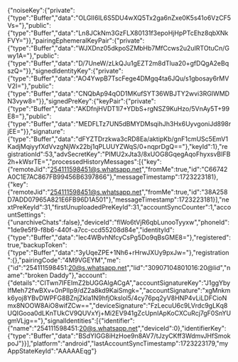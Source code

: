 {"noiseKey":{"private":{"type":"Buffer","data":"OLGII6IL6S5DU4wXQ5Tx2ga6nZxe0K5s41o6VzCF5Vs="},"public":{"type":"Buffer","data":"Ln8JCkNm3GzFLX80131f3epoHjHpPTcEhz8qbXNkFVY="}},"pairingEphemeralKeyPair":{"private":{"type":"Buffer","data":"WJXDnz05dkpoSZMbHb7MfCcws2u2uIRTOtuCn/Gwy1A="},"public":{"type":"Buffer","data":"D/7UneW/zLkQJu1gEZT2m8dTlua20+gfDQgA2eBqszQ="}},"signedIdentityKey":{"private":{"type":"Buffer","data":"AO4YwpB7TscFege4DMgq4ta6JQu/s1gbosay6rMVV2I="},"public":{"type":"Buffer","data":"CNQbAp94qOD1MKufSYT36WBJTY2wvi3RGIWMDN3vyw8="}},"signedPreKey":{"keyPair":{"private":{"type":"Buffer","data":"AKDfnjHVDT1l7+YDbS+rgNSZ9KuHzo/5VnAy5T+99E8="},"public":{"type":"Buffer","data":"MEDFLTz7UN5dBMYDMsqihJh3Hx6UyvgoniJd898rjEE="}},"signature":{"type":"Buffer","data":"dFYZTDrzkwa3cRD8Ea/aktipKb/gnF1cmUSc5EmV1KadjMqiyyfXdVvzgNjWx22bj1qPLUUYZWqS/0+nqprDgQ=="},"keyId":1},"registrationId":53,"advSecretKey":"PIMU2xJta3/8xUOG8GqegAqoFhyxsvBIFB2h+kWsrTE=","processedHistoryMessages":[{"key":{"remoteJid":"254111598451@s.whatsapp.net","fromMe":true,"id":"C66742A0C1E7AC867FB99456B6397866"},"messageTimestamp":1723223181},{"key":{"remoteJid":"254111598451@s.whatsapp.net","fromMe":true,"id":"38A258D7ADD07965A821E6FB96D1A501"},"messageTimestamp":1723223181}],"nextPreKeyId":31,"firstUnuploadedPreKeyId":31,"accountSyncCounter":1,"accountSettings":{"unarchiveChats":false},"deviceId":"flWo6tVjR6qbLunooTyyxw","phoneId":"1de9e5f9-f8b6-440f-a7cc-ccd55208d84e","identityId":{"type":"Buffer","data":"lec4WBvhNfcyCsPg5Do9qBsGME8="},"registered":true,"backupToken":{"type":"Buffer","data":"3yUqeZPE+1Nh6+rHrwJXUy9pxJw="},"registration":{},"pairingCode":"4M9VGEYM","me":{"id":"254111598451:20@s.whatsapp.net","lid":"30907104801016:20@lid","name":"broken Daddy"},"account":{"details":"CITwn7IFEImZ2bUGGAIgACgA","accountSignatureKey":"J1ggYbyIfMeh72fwBXv+0nPIIp9/dZ2a8kd9KaiSmgk=","accountSignature":"xgMnkmk6yoj8YBvDWPFG8BZnjZkla1N9hfjOkslol5/4cy76pq2yV8HNP4vLiLDFCioNmx8NOOW8AiO8wifZCw==","deviceSignature":"FzLecuU6c9LVrdc9gLKq8UQIGooa0dLKnTUkCV9QUVxYj+Mi2EV941gZcUpnIApKoCXCuRcj7gF0SnYUgmVLjg=="},"signalIdentities":[{"identifier":{"name":"254111598451:20@s.whatsapp.net","deviceId":0},"identifierKey":{"type":"Buffer","data":"BSdYIGG8iHzHoe9n8AV7/tJzyCKff3WdmvJHfSmokpoJ"}}],"platform":"android","lastAccountSyncTimestamp":1723223179,"myAppStateKeyId":"AAAAAEqg"}

